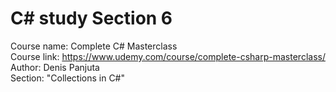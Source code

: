 # C# study Section 6
Course name: Complete C# Masterclass  
Course link: https://www.udemy.com/course/complete-csharp-masterclass/  
Author: Denis Panjuta  
Section: "Collections in C#"  
